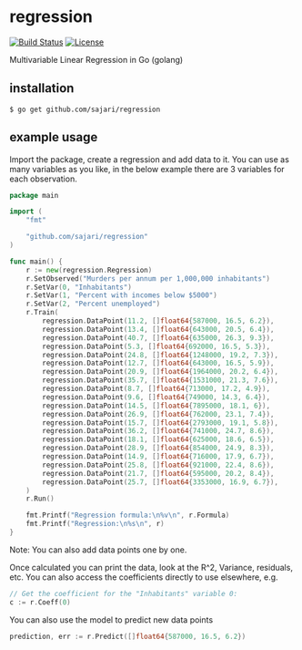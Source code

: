 regression
=======
[![Build Status](https://travis-ci.org/sajari/regression.svg?branch=master)](https://travis-ci.org/sajari/regression)
[![License][license-image]][license-url]

[license-image]: http://img.shields.io/badge/license-MIT-green.svg?style=flat-square
[license-url]: LICENSE.txt


Multivariable Linear Regression in Go (golang)

installation
------------

    $ go get github.com/sajari/regression

example usage
-------------

Import the package, create a regression and add data to it. You can use as many variables as you like, in the below example there are 3 variables for each observation.

```go
package main

import (
	"fmt"

	"github.com/sajari/regression"
)

func main() {
	r := new(regression.Regression)
	r.SetObserved("Murders per annum per 1,000,000 inhabitants")
	r.SetVar(0, "Inhabitants")
	r.SetVar(1, "Percent with incomes below $5000")
	r.SetVar(2, "Percent unemployed")
	r.Train(
		regression.DataPoint(11.2, []float64{587000, 16.5, 6.2}),
		regression.DataPoint(13.4, []float64{643000, 20.5, 6.4}),
		regression.DataPoint(40.7, []float64{635000, 26.3, 9.3}),
		regression.DataPoint(5.3, []float64{692000, 16.5, 5.3}),
		regression.DataPoint(24.8, []float64{1248000, 19.2, 7.3}),
		regression.DataPoint(12.7, []float64{643000, 16.5, 5.9}),
		regression.DataPoint(20.9, []float64{1964000, 20.2, 6.4}),
		regression.DataPoint(35.7, []float64{1531000, 21.3, 7.6}),
		regression.DataPoint(8.7, []float64{713000, 17.2, 4.9}),
		regression.DataPoint(9.6, []float64{749000, 14.3, 6.4}),
		regression.DataPoint(14.5, []float64{7895000, 18.1, 6}),
		regression.DataPoint(26.9, []float64{762000, 23.1, 7.4}),
		regression.DataPoint(15.7, []float64{2793000, 19.1, 5.8}),
		regression.DataPoint(36.2, []float64{741000, 24.7, 8.6}),
		regression.DataPoint(18.1, []float64{625000, 18.6, 6.5}),
		regression.DataPoint(28.9, []float64{854000, 24.9, 8.3}),
		regression.DataPoint(14.9, []float64{716000, 17.9, 6.7}),
		regression.DataPoint(25.8, []float64{921000, 22.4, 8.6}),
		regression.DataPoint(21.7, []float64{595000, 20.2, 8.4}),
		regression.DataPoint(25.7, []float64{3353000, 16.9, 6.7}),
	)
	r.Run()

	fmt.Printf("Regression formula:\n%v\n", r.Formula)
	fmt.Printf("Regression:\n%s\n", r)
}
```

Note: You can also add data points one by one.

Once calculated you can print the data, look at the R^2, Variance, residuals, etc. You can also access the coefficients directly to use elsewhere, e.g.

```go
// Get the coefficient for the "Inhabitants" variable 0:
c := r.Coeff(0)
``` 

You can also use the model to predict new data points

```go
prediction, err := r.Predict([]float64{587000, 16.5, 6.2})
```


